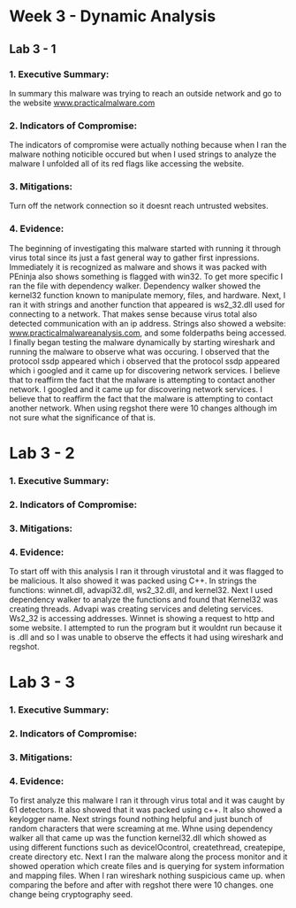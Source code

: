 # Week 3 - Dynamic Analysis

## Lab 3 - 1    
### 1. Executive Summary:

In summary this malware was trying to reach an outside network and go to the website www.practicalmalware.com
        
### 2. Indicators of Compromise:
The indicators of compromise were actually nothing because when I ran the malware nothing noticible occured but when I used strings to analyze the malware I unfolded all of its red flags like accessing the website.
### 3. Mitigations:
Turn off the network connection so it doesnt reach untrusted websites.
### 4. Evidence:

The beginning of investigating this malware started with running it through virus total since its just a fast general way to gather first inpressions. Immediately it is recognized as malware and shows it was packed with PEninja also shows something is flagged with win32. To get more specific I ran the file with dependency walker. Dependency walker showed the kernel32 function known to manipulate memory, files, and hardware. Next, I ran it with strings and another function that appeared is ws2_32.dll used for connecting to a network. That makes sense because virus total also detected communication with an ip address. Strings also showed a website: 
www.practicalmalwareanalysis.com, and some folderpaths being accessed. I finally began testing the malware dynamically by starting wireshark and running the malware to observe what was occuring. I observed that the protocol ssdp appeared which i observed that the protocol ssdp appeared which i googled and it came up for discovering network services. I believe that to reaffirm the fact that the malware is attempting to contact another network. I googled and it came up for discovering network services. I believe that to reaffirm the fact that the malware is attempting to contact another network. When using regshot there were 10 changes although im not sure what the significance of that is.

# Lab 3 - 2
### 1. Executive Summary:

        
### 2. Indicators of Compromise:

        
### 3. Mitigations:

    
### 4. Evidence:

To start off with this analysis I ran it through virustotal and it was flagged to be malicious. It also showed it was packed using C++. In strings the functions: winnet.dll, advapi32.dll, ws2_32.dll, and kernel32. Next I used dependency walker to analyze the functions and found that Kernel32 was creating threads. Advapi was creating services and deleting services. Ws2_32 is accessing addresses. Winnet is showing a request to http and some website. I attempted to run the program but it wouldnt run because it is .dll and so I was unable to observe the effects it had using wireshark and regshot. 

# Lab 3 - 3

### 1. Executive Summary:

        
### 2. Indicators of Compromise:

        
### 3. Mitigations:

    
### 4. Evidence:
To first analyze this malware I ran it through virus total and it was caught by 61 detectors. It also showed that it was packed using c++. It also showed a keylogger name. Next strings found nothing helpful and just bunch of random characters that were screaming at me. Whne using dependency walker all that came up was the function kernel32.dll which showed as using different functions such as deviceIOcontrol, createthread, createpipe, create directory etc. Next I ran the malware along the process monitor and it showed operation which create files and is querying for system information and mapping files. When I ran wireshark nothing suspicious came up. when comparing the before and after with regshot there were 10 changes. one change being cryptography seed.